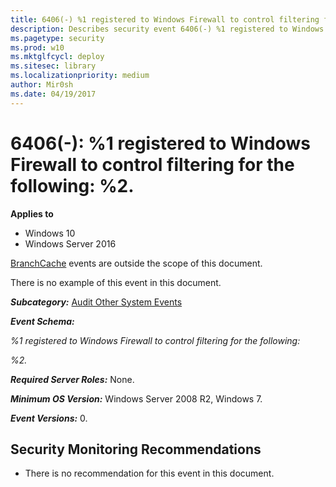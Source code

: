 ```yaml
---
title: 6406(-) %1 registered to Windows Firewall to control filtering for the following %2. (Windows 10)
description: Describes security event 6406(-) %1 registered to Windows Firewall to control filtering for the following %2.
ms.pagetype: security
ms.prod: w10
ms.mktglfcycl: deploy
ms.sitesec: library
ms.localizationpriority: medium
author: Mir0sh
ms.date: 04/19/2017
---
```


# 6406(-): %1 registered to Windows Firewall to control filtering for the following: %2.

**Applies to**
-   Windows 10
-   Windows Server 2016


[BranchCache](https://technet.microsoft.com/en-us/library/dd425028.aspx) events are outside the scope of this document.

There is no example of this event in this document.

***Subcategory:***&nbsp;[Audit Other System Events](audit-other-system-events.md)

***Event Schema:***

*%1 registered to Windows Firewall to control filtering for the following:*

*%2.*

***Required Server Roles:*** None.

***Minimum OS Version:*** Windows Server 2008 R2, Windows 7.

***Event Versions:*** 0.

## Security Monitoring Recommendations

-   There is no recommendation for this event in this document.

